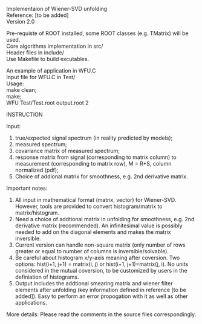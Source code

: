 Implementaion of Wiener-SVD unfolding    
Reference: [to be added]  
Version 2.0  

Pre-requiste of ROOT installed, some ROOT classes (e.g. TMatrix) will be used.  
Core algorithms implementation in src/  
Header files in include/  
Use Makefile to build excutables.  

An example of application in WFU.C  
Input file for WFU.C in Test/  
Usage:  
make clean;  
make;  
WFU Test/Test.root output.root 2  


INSTRUCTION

Input: 
1. true/expected signal spectrum (in reality predicted by models); 
2. measured spectrum; 
3. covariance matrix of measured spectrum; 
4. response matrix from signal (corresponding to matrix column) to measurement (corresponding to matrix row), M = R*S, column normalized (pdf);
5. Choice of addional matrix for smoothness, e.g. 2nd derivative matrix.  

Important notes:
1. All input in mathematical format (matrix, vector) for Wiener-SVD. However, tools are provided to convert histogram/matrix to matrix/histogram. 
2. Need a choice of addtional matrix in unfolding for smoothness, e.g. 2nd derivative matrix (recommended). An infinitesimal value is possibly needed to add on the diagonal elements and makes the matrix inversible.
3. Current version can handle non-square matrix (only number of rows greater or equal to number of columns is inversible/solvable).
4. Be careful about histogram x/y-axis meaning after coversion. Two options: hist(i+1, j+1) = matrix(i, j) or hist(i+1, j+1)=matrix(j, i). No units considered in the mutual coversion, to be customized by users in the definiation of histograms.
5. Output includes the addtional smearing matrix and wiener filter elements after unfolding (key information defined in reference [to be added]). Easy to perform an error propogation with it as well as other applications. 

More details:
Please read the comments in the source files correspondingly.

